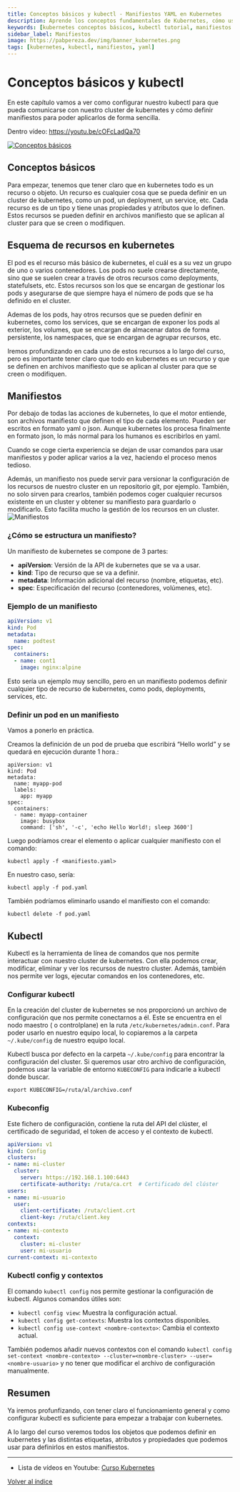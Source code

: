 ```yaml
---
title: Conceptos básicos y kubectl - Manifiestos YAML en Kubernetes
description: Aprende los conceptos fundamentales de Kubernetes, cómo usar manifiestos YAML y dominar kubectl desde cero. Guía completa con ejemplos prácticos.
keywords: [kubernetes conceptos básicos, kubectl tutorial, manifiestos kubernetes, yaml kubernetes, kubernetes desde cero, kubectl comandos, pods kubernetes]
sidebar_label: Manifiestos
image: https://pabpereza.dev/img/banner_kubernetes.png
tags: [kubernetes, kubectl, manifiestos, yaml]
---
```


# Conceptos básicos y kubectl 
En este capítulo vamos a ver como configurar nuestro kubectl para que pueda comunicarse con nuestro cluster de kubernetes y cómo definir manifiestos para poder aplicarlos de forma sencilla.

Dentro vídeo: https://youtu.be/cOFcLadQa70

[![Conceptos básicos](https://img.youtube.com/vi/cOFcLadQa70/maxresdefault.jpg)](https://youtu.be/cOFcLadQa70)

## Conceptos básicos
Para empezar, tenemos que tener claro que en kubernetes todo es un recurso o objeto. Un recurso es cualquier cosa que se pueda definir en un cluster de kubernetes, como un pod, un deployment, un service, etc. Cada recurso es de un tipo y tiene unas propiedades y atributos que lo definen. Estos recursos se pueden definir en archivos manifiesto que se aplican al cluster para que se creen o modifiquen.


## Esquema de recursos en kubernetes
El pod es el recurso más básico de kubernetes, el cuál es a su vez un grupo de uno o varios contenedores. Los pods no suele crearse directamente, sino que se suelen crear a través de otros recursos como deployments, statefulsets, etc. Estos recursos son los que se encargan de gestionar los pods y asegurarse de que siempre haya el número de pods que se ha definido en el cluster.

Ademas de los pods, hay otros recursos que se pueden definir en kubernetes, como los services, que se encargan de exponer los pods al exterior, los volumes, que se encargan de almacenar datos de forma persistente, los namespaces, que se encargan de agrupar recursos, etc.

Iremos profundizando en cada uno de estos recursos a lo largo del curso, pero es importante tener claro que todo en kubernetes es un recurso y que se definen en archivos manifiesto que se aplican al cluster para que se creen o modifiquen.


## Manifiestos
Por debajo de todas las acciones de kubernetes, lo que el motor entiende, son archivos manifiesto que definen el tipo de cada elemento. Pueden ser escritos en formato yaml o json. Aunque kubernetes los procesa finalmente en formato json, lo más normal para los humanos es escribirlos en yaml. 

Cuando se coge cierta experiencia se dejan de usar comandos para usar manifiestos y poder aplicar varios a la vez, haciendo el proceso menos tedioso.

Además, un manifiesto nos puede servir para versionar la configuración de los recursos de nuestro cluster en un repositorio git, por ejemplo. También, no solo sirven para crearlos, también podemos coger cualquier recursos existente en un cluster y obtener su manifiesto para guardarlo o modificarlo. Esto facilita mucho la gestión de los recursos en un cluster.
![Manifiestos](https://i0.wp.com/blog.nashtechglobal.com/wp-content/uploads/2024/01/kubernetes-manifests.png?fit=1400%2C587&ssl=1)

### ¿Cómo se estructura un manifiesto?
Un manifiesto de kubernetes se compone de 3 partes:
* **apiVersion**: Versión de la API de kubernetes que se va a usar.
* **kind**: Tipo de recurso que se va a definir.
* **metadata**: Información adicional del recurso (nombre, etiquetas, etc).
* **spec**: Especificación del recurso (contenedores, volúmenes, etc).

### Ejemplo de un manifiesto
```yaml
apiVersion: v1
kind: Pod
metadata:
  name: podtest
spec:
  containers:
  - name: cont1
    image: nginx:alpine
```

Esto sería un ejemplo muy sencillo, pero en un manifiesto podemos definir cualquier tipo de recurso de kubernetes, como pods, deployments, services, etc.


### Definir un pod en un manifiesto
Vamos a ponerlo en práctica.

Creamos la definición de un pod de prueba que escribirá “Hello world” y se quedará en ejecución durante 1 hora.:
```shell
apiVersion: v1
kind: Pod
metadata:
  name: myapp-pod
  labels:
    app: myapp
spec:
  containers:
  - name: myapp-container
    image: busybox
    command: ['sh', '-c', 'echo Hello World!; sleep 3600']
```

Luego podríamos crear el elemento o aplicar cualquier manifiesto con el comando:
```shell
kubectl apply -f <manifiesto.yaml>
```

En nuestro caso, sería:
```shell
kubectl apply -f pod.yaml
```

También podríamos eliminarlo usando el manifiesto con el comando:
```shell
kubectl delete -f pod.yaml
```



## Kubectl
Kubectl es la herramienta de línea de comandos que nos permite interactuar con nuestro cluster de kubernetes. Con ella podemos crear, modificar, eliminar y ver los recursos de nuestro cluster. Además, también nos permite ver logs, ejecutar comandos en los contenedores, etc.

### Configurar kubectl
En la creación del cluster de kubernetes se nos proporcionó un archivo de configuración que nos permite conectarnos a él. Este se encuentra en el nodo maestro ( o controlplane) en la ruta `/etc/kubernetes/admin.conf`. Para poder usarlo en nuestro equipo local, lo copiaremos a la carpeta `~/.kube/config` de nuestro equipo local.

Kubectl busca por defecto en la carpeta `~/.kube/config` para encontrar la configuración del cluster. Si queremos usar otro archivo de configuración, podemos usar la variable de entorno `KUBECONFIG` para indicarle a kubectl donde buscar.

```shell
export KUBECONFIG=/ruta/al/archivo.conf
```

### Kubeconfig 
Este fichero de configuración, contiene la ruta del API del clúster, el certificado de seguridad, el token de acceso y el contexto de kubectl. 

```yaml
apiVersion: v1
kind: Config
clusters:
- name: mi-cluster
  cluster:
    server: https://192.168.1.100:6443
    certificate-authority: /ruta/ca.crt  # Certificado del clúster
users:
- name: mi-usuario
  user:
    client-certificate: /ruta/client.crt
    client-key: /ruta/client.key
contexts:
- name: mi-contexto
  context:
    cluster: mi-cluster
    user: mi-usuario
current-context: mi-contexto
```


### Kubectl config y contextos
El comando `kubectl config` nos permite gestionar la configuración de kubectl. Algunos comandos útiles son:
* `kubectl config view`: Muestra la configuración actual.
* `kubectl config get-contexts`: Muestra los contextos disponibles.
* `kubectl config use-context <nombre-contexto>`: Cambia el contexto actual.

También podemos añadir nuevos contextos con el comando `kubectl config set-context <nombre-contexto> --cluster=<nombre-cluster> --user=<nombre-usuario>` y no tener que modificar el archivo de configuración manualmente.




## Resumen
Ya iremos profunfizando, con tener claro el funcionamiento general y como configurar kubectl es suficiente para empezar a trabajar con kubernetes.

A lo largo del curso veremos todos los objetos que podemos definir en kubernetes y las distintas etiquetas, atributos y propiedades que podemos usar para definirlos en estos manifiestos. 

---
* Lista de vídeos en Youtube: [Curso Kubernetes](https://www.youtube.com/playlist?list=PLQhxXeq1oc2k9MFcKxqXy5GV4yy7wqSma)

[Volver al índice](README.md#índice)